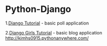 # Python-Django

1.[Django Tutorial](https://docs.djangoproject.com/ko/3.0/intro/tutorial01/) - basic poll application  
  
2.[Django Girls Tutorial](https://tutorial.djangogirls.org/ko/) - basic blog application  
http://kimhs0915.pythonanywhere.com/
